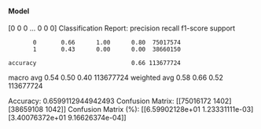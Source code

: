 #### Model
[0 0 0 ... 0 0 0]
Classification Report:
              precision    recall  f1-score   support

           0       0.66      1.00      0.80  75017574
           1       0.43      0.00      0.00  38660150

    accuracy                           0.66 113677724
   macro avg       0.54      0.50      0.40 113677724
weighted avg       0.58      0.66      0.52 113677724

Accuracy: 0.6599112944942493
Confusion Matrix:
[[75016172     1402]
 [38659108     1042]]
Confusion Matrix (%):
[[6.59902128e+01 1.23331111e-03]
 [3.40076372e+01 9.16626374e-04]]
